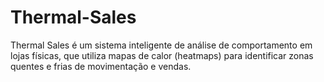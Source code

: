 # Thermal-Sales
Thermal Sales é um sistema inteligente de análise de comportamento em lojas físicas, que utiliza mapas de calor (heatmaps) para identificar zonas quentes e frias de movimentação e vendas.
